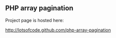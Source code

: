 ## PHP array pagination

Project page is hosted here:

http://lotsofcode.github.com/php-array-pagination
